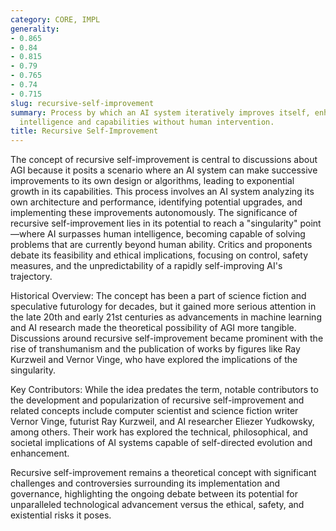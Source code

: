 ```yaml
---
category: CORE, IMPL
generality:
- 0.865
- 0.84
- 0.815
- 0.79
- 0.765
- 0.74
- 0.715
slug: recursive-self-improvement
summary: Process by which an AI system iteratively improves itself, enhancing its
  intelligence and capabilities without human intervention.
title: Recursive Self-Improvement
---
```


The concept of recursive self-improvement is central to discussions about AGI because it posits a scenario where an AI system can make successive improvements to its own design or algorithms, leading to exponential growth in its capabilities. This process involves an AI system analyzing its own architecture and performance, identifying potential upgrades, and implementing these improvements autonomously. The significance of recursive self-improvement lies in its potential to reach a "singularity" point—where AI surpasses human intelligence, becoming capable of solving problems that are currently beyond human ability. Critics and proponents debate its feasibility and ethical implications, focusing on control, safety measures, and the unpredictability of a rapidly self-improving AI's trajectory.

Historical Overview: The concept has been a part of science fiction and speculative futurology for decades, but it gained more serious attention in the late 20th and early 21st centuries as advancements in machine learning and AI research made the theoretical possibility of AGI more tangible. Discussions around recursive self-improvement became prominent with the rise of transhumanism and the publication of works by figures like Ray Kurzweil and Vernor Vinge, who have explored the implications of the singularity.

Key Contributors: While the idea predates the term, notable contributors to the development and popularization of recursive self-improvement and related concepts include computer scientist and science fiction writer Vernor Vinge, futurist Ray Kurzweil, and AI researcher Eliezer Yudkowsky, among others. Their work has explored the technical, philosophical, and societal implications of AI systems capable of self-directed evolution and enhancement.

Recursive self-improvement remains a theoretical concept with significant challenges and controversies surrounding its implementation and governance, highlighting the ongoing debate between its potential for unparalleled technological advancement versus the ethical, safety, and existential risks it poses.